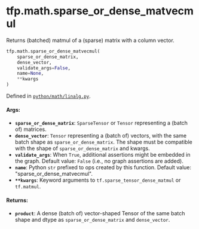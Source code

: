 <div itemscope itemtype="http://developers.google.com/ReferenceObject">
<meta itemprop="name" content="tfp.math.sparse_or_dense_matvecmul" />
<meta itemprop="path" content="Stable" />
</div>

# tfp.math.sparse_or_dense_matvecmul

Returns (batched) matmul of a (sparse) matrix with a column vector.

``` python
tfp.math.sparse_or_dense_matvecmul(
    sparse_or_dense_matrix,
    dense_vector,
    validate_args=False,
    name=None,
    **kwargs
)
```



Defined in [`python/math/linalg.py`](https://github.com/tensorflow/probability/tree/master/tensorflow_probability/python/math/linalg.py).

<!-- Placeholder for "Used in" -->


#### Args:

* <b>`sparse_or_dense_matrix`</b>: `SparseTensor` or `Tensor` representing a (batch of)
  matrices.
* <b>`dense_vector`</b>: `Tensor` representing a (batch of) vectors, with the same
  batch shape as `sparse_or_dense_matrix`. The shape must be compatible with
  the shape of `sparse_or_dense_matrix` and kwargs.
* <b>`validate_args`</b>: When `True`, additional assertions might be embedded in the
  graph.
  Default value: `False` (i.e., no graph assertions are added).
* <b>`name`</b>: Python `str` prefixed to ops created by this function.
  Default value: "sparse_or_dense_matvecmul".
* <b>`**kwargs`</b>: Keyword arguments to `tf.sparse_tensor_dense_matmul` or
  `tf.matmul`.


#### Returns:

* <b>`product`</b>: A dense (batch of) vector-shaped Tensor of the same batch shape and
dtype as `sparse_or_dense_matrix` and `dense_vector`.
